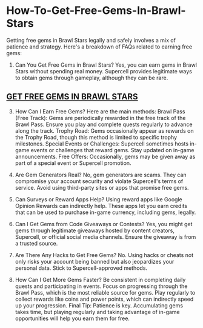 # How-To-Get-Free-Gems-In-Brawl-Stars
Getting free gems in Brawl Stars legally and safely involves a mix of patience and strategy. Here's a breakdown of FAQs related to earning free gems:

1. Can You Get Free Gems in Brawl Stars?
Yes, you can earn gems in Brawl Stars without spending real money. Supercell provides legitimate ways to obtain gems through gameplay, although they can be rare.

<h2><a href="https://sites.google.com/view/how-to-get-free-gems-in-brawl-/">GET FREE GEMS IN BRAWL STARS</a></h2>

3. How Can I Earn Free Gems?
Here are the main methods:
Brawl Pass (Free Track): Gems are periodically rewarded in the free track of the Brawl Pass. Ensure you play and complete quests regularly to advance along the track.
Trophy Road: Gems occasionally appear as rewards on the Trophy Road, though this method is limited to specific trophy milestones.
Special Events or Challenges: Supercell sometimes hosts in-game events or challenges that reward gems. Stay updated on in-game announcements.
Free Offers: Occasionally, gems may be given away as part of a special event or Supercell promotion.
4. Are Gem Generators Real?
No, gem generators are scams. They can compromise your account security and violate Supercell's terms of service. Avoid using third-party sites or apps that promise free gems.

5. Can Surveys or Reward Apps Help?
Using reward apps like Google Opinion Rewards can indirectly help. These apps let you earn credits that can be used to purchase in-game currency, including gems, legally.

6. Can I Get Gems from Code Giveaways or Contests?
Yes, you might get gems through legitimate giveaways hosted by content creators, Supercell, or official social media channels. Ensure the giveaway is from a trusted source.

7. Are There Any Hacks to Get Free Gems?
No. Using hacks or cheats not only risks your account being banned but also jeopardizes your personal data. Stick to Supercell-approved methods.

8. How Can I Get More Gems Faster?
Be consistent in completing daily quests and participating in events.
Focus on progressing through the Brawl Pass, which is the most reliable source for gems.
Play regularly to collect rewards like coins and power points, which can indirectly speed up your progression.
Final Tip:
Patience is key. Accumulating gems takes time, but playing regularly and taking advantage of in-game opportunities will help you earn them for free.
